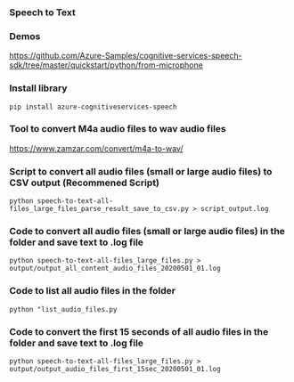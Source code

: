 ### Speech to Text 

### Demos
https://github.com/Azure-Samples/cognitive-services-speech-sdk/tree/master/quickstart/python/from-microphone

### Install library
```
pip install azure-cognitiveservices-speech
```

### Tool to convert M4a audio files to wav audio files
https://www.zamzar.com/convert/m4a-to-wav/

### Script to convert all audio files (small or large audio files) to CSV output (Recommened Script)
```
python speech-to-text-all-files_large_files_parse_result_save_to_csv.py > script_output.log
```

### Code to convert all audio files (small or large audio files) in the folder and save text to .log file
```
python speech-to-text-all-files_large_files.py > output/output_all_content_audio_files_20200501_01.log
```

### Code to list all audio files in the folder
```
python "list_audio_files.py
```

### Code to convert the first 15 seconds of all audio files in the folder and save text to .log file
```
python speech-to-text-all-files_large_files.py > output/output_audio_files_first_15sec_20200501_01.log
```


